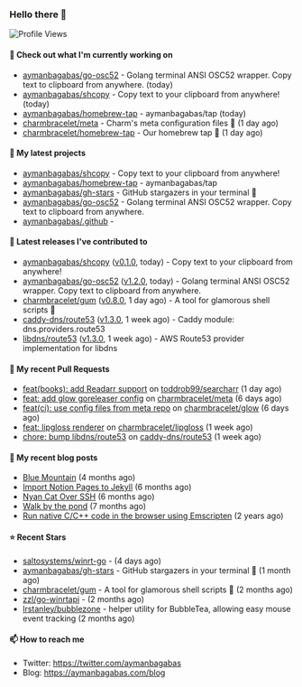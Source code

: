 ### Hello there 👋

![Profile Views](https://komarev.com/ghpvc/?username=aymanbagabas&label=PROFILE+VIEWS)

#### 👷 Check out what I'm currently working on

- [aymanbagabas/go-osc52](https://github.com/aymanbagabas/go-osc52) - Golang terminal ANSI OSC52 wrapper. Copy text to clipboard from anywhere. (today)
- [aymanbagabas/shcopy](https://github.com/aymanbagabas/shcopy) - Copy text to your clipboard from anywhere! (today)
- [aymanbagabas/homebrew-tap](https://github.com/aymanbagabas/homebrew-tap) - aymanbagabas/tap (today)
- [charmbracelet/meta](https://github.com/charmbracelet/meta) - Charm&#39;s meta configuration files 🫥 (1 day ago)
- [charmbracelet/homebrew-tap](https://github.com/charmbracelet/homebrew-tap) - Our homebrew tap 🍺 (1 day ago)

#### 🌱 My latest projects

- [aymanbagabas/shcopy](https://github.com/aymanbagabas/shcopy) - Copy text to your clipboard from anywhere!
- [aymanbagabas/homebrew-tap](https://github.com/aymanbagabas/homebrew-tap) - aymanbagabas/tap
- [aymanbagabas/gh-stars](https://github.com/aymanbagabas/gh-stars) - GitHub stargazers in your terminal 🌟
- [aymanbagabas/go-osc52](https://github.com/aymanbagabas/go-osc52) - Golang terminal ANSI OSC52 wrapper. Copy text to clipboard from anywhere.
- [aymanbagabas/.github](https://github.com/aymanbagabas/.github) - 

#### 🔭 Latest releases I've contributed to

- [aymanbagabas/shcopy](https://github.com/aymanbagabas/shcopy) ([v0.1.0](https://github.com/aymanbagabas/shcopy/releases/tag/v0.1.0), today) - Copy text to your clipboard from anywhere!
- [aymanbagabas/go-osc52](https://github.com/aymanbagabas/go-osc52) ([v1.2.0](https://github.com/aymanbagabas/go-osc52/releases/tag/v1.2.0), today) - Golang terminal ANSI OSC52 wrapper. Copy text to clipboard from anywhere.
- [charmbracelet/gum](https://github.com/charmbracelet/gum) ([v0.8.0](https://github.com/charmbracelet/gum/releases/tag/v0.8.0), 1 day ago) - A tool for glamorous shell scripts 🎀
- [caddy-dns/route53](https://github.com/caddy-dns/route53) ([v1.3.0](https://github.com/caddy-dns/route53/releases/tag/v1.3.0), 1 week ago) - Caddy module: dns.providers.route53
- [libdns/route53](https://github.com/libdns/route53) ([v1.3.0](https://github.com/libdns/route53/releases/tag/v1.3.0), 1 week ago) - AWS Route53 provider implementation for libdns

#### 🔨 My recent Pull Requests

- [feat(books): add Readarr support](https://github.com/toddrob99/searcharr/pull/58) on [toddrob99/searcharr](https://github.com/toddrob99/searcharr) (1 day ago)
- [feat: add glow goreleaser config](https://github.com/charmbracelet/meta/pull/50) on [charmbracelet/meta](https://github.com/charmbracelet/meta) (6 days ago)
- [feat(ci): use config files from meta repo](https://github.com/charmbracelet/glow/pull/389) on [charmbracelet/glow](https://github.com/charmbracelet/glow) (6 days ago)
- [feat: lipgloss renderer](https://github.com/charmbracelet/lipgloss/pull/140) on [charmbracelet/lipgloss](https://github.com/charmbracelet/lipgloss) (1 week ago)
- [chore: bump libdns/route53](https://github.com/caddy-dns/route53/pull/25) on [caddy-dns/route53](https://github.com/caddy-dns/route53) (1 week ago)

#### 📜 My recent blog posts

- [Blue Mountain](https://aymanbagabas.com/blog/2022/06/02/blue-mountain.html) (4 months ago)
- [Import Notion Pages to Jekyll](https://aymanbagabas.com/blog/2022/03/29/import-notion-pages-to-jekyll.html) (6 months ago)
- [Nyan Cat Over SSH](https://aymanbagabas.com/blog/2022/03/25/nyan-cat-over-ssh.html) (6 months ago)
- [Walk by the pond](https://aymanbagabas.com/blog/2022/03/10/walk-by-the-pond.html) (7 months ago)
- [Run native C/C&#43;&#43; code in the browser using Emscripten](https://aymanbagabas.com/blog/2020/11/18/run-native-c-c&#43;&#43;-code-in-the-browser-using-emscripten.html) (2 years ago)

#### ⭐ Recent Stars

- [saltosystems/winrt-go](https://github.com/saltosystems/winrt-go) -  (4 days ago)
- [aymanbagabas/gh-stars](https://github.com/aymanbagabas/gh-stars) - GitHub stargazers in your terminal 🌟 (1 month ago)
- [charmbracelet/gum](https://github.com/charmbracelet/gum) - A tool for glamorous shell scripts 🎀 (2 months ago)
- [zzl/go-winrtapi](https://github.com/zzl/go-winrtapi) -  (2 months ago)
- [lrstanley/bubblezone](https://github.com/lrstanley/bubblezone) - helper utility for BubbleTea, allowing easy mouse event tracking (2 months ago)

#### 📫 How to reach me

- Twitter: https://twitter.com/aymanbagabas
- Blog: https://aymanbagabas.com/blog
